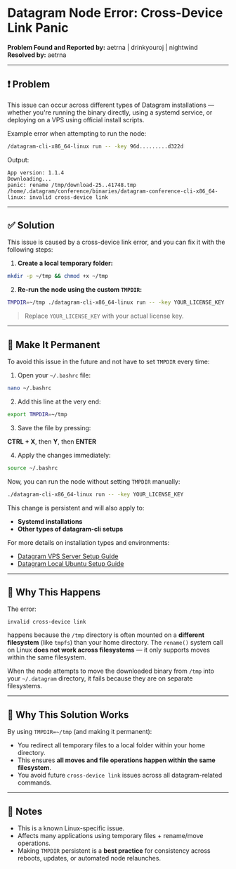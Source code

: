 # Datagram Node Error: Cross-Device Link Panic

**Problem Found and Reported by:** aetrna | drinkyouroj | nightwind  
**Resolved by:** aetrna

---

## ❗ Problem

This issue can occur across different types of Datagram installations — whether you're running the binary directly, using a systemd service, or deploying on a VPS using official install scripts.

Example error when attempting to run the node:

```bash
/datagram-cli-x86_64-linux run -- -key 96d.........d322d
```

Output:

```
App version: 1.1.4
Downloading...
panic: rename /tmp/download-25..41748.tmp /home/.datagram/conference/binaries/datagram-conference-cli-x86_64-linux: invalid cross-device link
```

---

## ✅ Solution

This issue is caused by a cross-device link error, and you can fix it with the following steps:

1. **Create a local temporary folder:**

```bash
mkdir -p ~/tmp && chmod +x ~/tmp
```

2. **Re-run the node using the custom `TMPDIR`:**

```bash
TMPDIR=~/tmp ./datagram-cli-x86_64-linux run -- -key YOUR_LICENSE_KEY
```

> Replace `YOUR_LICENSE_KEY` with your actual license key.

---

## 🔁 Make It Permanent

To avoid this issue in the future and not have to set `TMPDIR` every time:

1. Open your `~/.bashrc` file:

```bash
nano ~/.bashrc
```

2. Add this line at the very end:

```bash
export TMPDIR=~/tmp
```

3. Save the file by pressing:

**CTRL + X**, then **Y**, then **ENTER**

4. Apply the changes immediately:

```bash
source ~/.bashrc
```

Now, you can run the node without setting `TMPDIR` manually:

```bash
./datagram-cli-x86_64-linux run -- -key YOUR_LICENSE_KEY
```

This change is persistent and will also apply to:

- **Systemd installations**
- **Other types of datagram-cli setups**

For more details on installation types and environments:

- [Datagram VPS Server Setup Guide](https://doc.datagram.network/setup-datagram/partner-substrate-setup/vps-servers)
- [Datagram Local Ubuntu Setup Guide](https://doc.datagram.network/setup-datagram/partner-substrate-setup/local-machine-ubuntu-linux)

---

## 🧠 Why This Happens

The error:

```
invalid cross-device link
```

happens because the `/tmp` directory is often mounted on a **different filesystem** (like `tmpfs`) than your home directory. The `rename()` system call on Linux **does not work across filesystems** — it only supports moves within the same filesystem.

When the node attempts to move the downloaded binary from `/tmp` into your `~/.datagram` directory, it fails because they are on separate filesystems.

---

## 🔧 Why This Solution Works

By using `TMPDIR=~/tmp` (and making it permanent):

- You redirect all temporary files to a local folder within your home directory.
- This ensures **all moves and file operations happen within the same filesystem**.
- You avoid future `cross-device link` issues across all datagram-related commands.

---

## 📝 Notes

- This is a known Linux-specific issue.
- Affects many applications using temporary files + rename/move operations.
- Making `TMPDIR` persistent is a **best practice** for consistency across reboots, updates, or automated node relaunches.